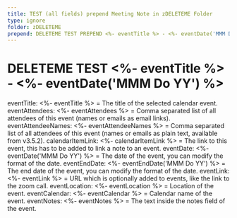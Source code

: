 ```yaml
---
title: TEST (all fields) prepend Meeting Note in zDELETEME Folder
type: ignore
folder: zDELETEME
prepend: DELETEME TEST PREPEND <%- eventTitle %> - <%- eventDate('MMM Do YY') %>
---
```

# DELETEME TEST <%- eventTitle %> - <%- eventDate('MMM Do YY') %>
eventTitle: <%- eventTitle %> = The title of the selected calendar event.
eventAttendees: <%- eventAttendees %> = Comma separated list of all attendees of this event (names or emails as email links).
eventAttendeeNames: <%- eventAttendeeNames %> = Comma separated list of all attendees of this event (names or emails as plain text, available from v3.5.2).
calendarItemLink: <%- calendarItemLink %> = The link to this event, this has to be added to link a note to an event.
eventDate: <%- eventDate('MMM Do YY') %> = The date of the event, you can modify the format of the date.
eventEndDate: <%- eventEndDate('MMM Do YY') %> = The end date of the event, you can modify the format of the date.
eventLink: <%- eventLink %> = URL which is optionally added to events, like the link to the zoom call.
eventLocation: <%- eventLocation %> = Location of the event.
eventCalendar: <%- eventCalendar %> = Calendar name of the event.
eventNotes: <%- eventNotes %> = The text inside the notes field of the event.

